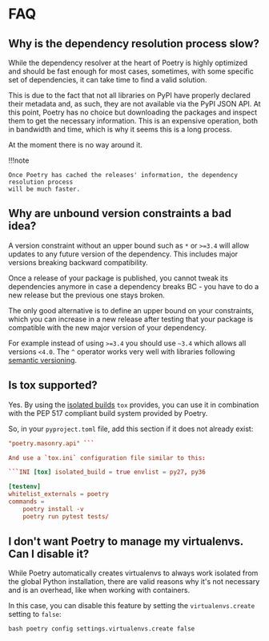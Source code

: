 # FAQ

## Why is the dependency resolution process slow?

While the dependency resolver at the heart of Poetry is highly optimized and
should be fast enough for most cases, sometimes, with some specific set of
dependencies, it can take time to find a valid solution.

This is due to the fact that not all libraries on PyPI have properly
declared their metadata and, as such, they are not available via the PyPI
JSON API. At this point, Poetry has no choice but downloading the packages
and inspect them to get the necessary information. This is an expensive
operation, both in bandwidth and time, which is why it seems this is a long
process.

At the moment there is no way around it.

!!!note

    Once Poetry has cached the releases' information, the dependency resolution process
    will be much faster.

## Why are unbound version constraints a bad idea?

A version constraint without an upper bound such as `*` or `>=3.4` will
allow updates to any future version of the dependency.  This includes major
versions breaking backward compatibility.

Once a release of your package is published, you cannot tweak its
dependencies anymore in case a dependency breaks BC - you have to do a new
release but the previous one stays broken.

The only good alternative is to define an upper bound on your constraints,
which you can increase in a new release after testing that your package is
compatible with the new major version of your dependency.

For example instead of using `>=3.4` you should use `~3.4` which allows all
versions `<4.0`.  The `^` operator works very well with libraries following
[semantic versioning](https://semver.org).

## Is tox supported?

Yes. By using the [isolated
builds](https://tox.readthedocs.io/en/latest/config.html#conf-isolated_build)
`tox` provides, you can use it in combination with the PEP 517 compliant
build system provided by Poetry.

So, in your `pyproject.toml` file, add this section if it does not already
exist:

```toml [build-system] requires = ["poetry>=0.12"] build-backend =
"poetry.masonry.api" ```

And use a `tox.ini` configuration file similar to this:

```INI [tox] isolated_build = true envlist = py27, py36

[testenv]
whitelist_externals = poetry
commands =
    poetry install -v
    poetry run pytest tests/
```

## I don't want Poetry to manage my virtualenvs. Can I disable it?

While Poetry automatically creates virtualenvs to always work isolated from
the global Python installation, there are valid reasons why it's not
necessary and is an overhead, like when working with containers.

In this case, you can disable this feature by setting the
`virtualenvs.create` setting to `false`:

```bash poetry config settings.virtualenvs.create false ```
